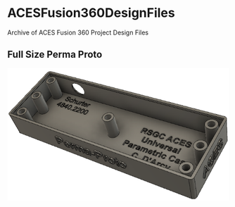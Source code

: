 # ACESFusion360DesignFiles
 Archive of ACES Fusion 360 Project Design Files

## Full Size Perma Proto

![Full Size Perma Proto](images/PPFullSizeCase.png)


